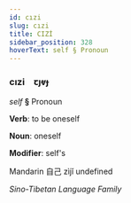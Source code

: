 ```yaml
---
id: cızi
slug: cızi
title: CIZİ
sidebar_position: 328
hoverText: self § Pronoun
---
```


### cızi&emsp;<span kind="abugida">ꞇȷⱴɟ</span>

*self* **§** Pronoun

**Verb**: to be oneself

**Noun**: oneself

**Modifier**: self's

Mandarin 自己 zìjǐ undefined

*Sino-Tibetan Language Family*